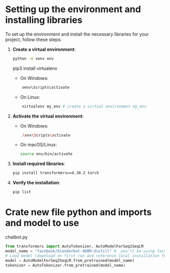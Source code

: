# Setting up the environment and installing libraries

To set up the environment and install the necessary libraries for your project, follow these steps:

1. **Create a virtual environment**:
    ```bash
    python -m venv env
    ```
    pip3 install virtualenv
    - On Windows:
    ```bash
        venv\Scripts\activate
    ```
    - On Linux:
    ```bash
        virtualenv my_env # create a virtual environment my_env
    ```
2. **Activate the virtual environment**:
    - On Windows:
        ```bash
        .\env\Scripts\activate
        ```
    - On macOS/Linux:
        ```bash
        source env/bin/activate
        ```

3. **Install required libraries**:
    ```bash
    pip install transformers==4.30.2 torch

4. **Verify the installation**:
    ```bash
    pip list
    ```
# Crate new file python and imports and model to use
chatbot.py
```python
from transformers import AutoTokenizer, AutoModelForSeq2SeqLM
model_name = "facebook/blenderbot-400M-distill" #  you'll be using facebook/blenderbot-400M-distill because it has an open-source license and runs relatively fast.
# Load model (download on first run and reference local installation for consequent runs)
model = AutoModelForSeq2SeqLM.from_pretrained(model_name)
tokenizer = AutoTokenizer.from_pretrained(model_name)




